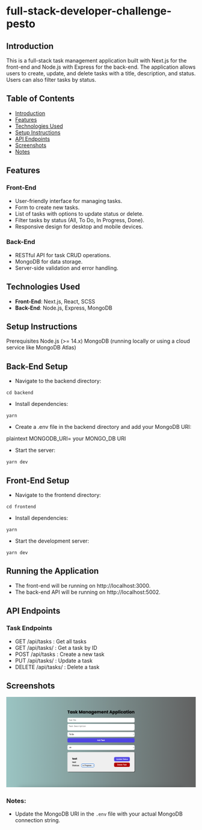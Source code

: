 # full-stack-developer-challenge-pesto


## Introduction

This is a full-stack task management application built with Next.js for the front-end and Node.js with Express for the back-end. The application allows users to create, update, and delete tasks with a title, description, and status. Users can also filter tasks by status.

## Table of Contents

- [Introduction](#introduction)
- [Features](#features)
- [Technologies Used](#technologies-used)
- [Setup Instructions](#setup-instructions)
- [API Endpoints](#api-endpoints)
- [Screenshots](#screenshots)
- [Notes](#notes)

## Features

### Front-End

- User-friendly interface for managing tasks.
- Form to create new tasks.
- List of tasks with options to update status or delete.
- Filter tasks by status (All, To Do, In Progress, Done).
- Responsive design for desktop and mobile devices.

### Back-End

- RESTful API for task CRUD operations.
- MongoDB for data storage.
- Server-side validation and error handling.

## Technologies Used

- **Front-End**: Next.js, React, SCSS
- **Back-End**: Node.js, Express, MongoDB

## Setup Instructions

Prerequisites
Node.js (>= 14.x)
MongoDB (running locally or using a cloud service like MongoDB Atlas)

## Back-End Setup

- Navigate to the backend directory:

```
cd backend
```

- Install dependencies:

```
yarn
```
 
- Create a .env file in the backend directory and add your MongoDB URI:

plaintext
MONGODB_URI= your MONGO_DB URI

- Start the server:

```
yarn dev
```

## Front-End Setup

- Navigate to the frontend directory:

```
cd frontend
```

- Install dependencies:

```
yarn
```

- Start the development server:

```
yarn dev
```

## Running the Application

- The front-end will be running on http://localhost:3000.
- The back-end API will be running on http://localhost:5002.

## API Endpoints

### Task Endpoints

- GET /api/tasks : Get all tasks
- GET /api/tasks/ : Get a task by ID
- POST /api/tasks : Create a new task
- PUT /api/tasks/ : Update a task
- DELETE /api/tasks/ : Delete a task


## Screenshots

![Screenshot 1](./frontend/public/screenshots/Screenshot1.png)


### Notes:

- Update the MongoDB URI in the `.env` file with your actual MongoDB connection string.